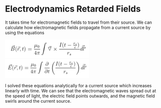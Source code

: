 # Electrodynamics Retarded Fields
<p>It takes time for electromagnetic fields to travel from their source.  We can calculate how electromagnetic fields propagate from a current source by using the equations </p>
<img width="278" alt="B-field_Mathematical_Expression" src="https://github.com/abatelaan2/Electrodynamics-Retarded-Fields/blob/main/Images/B-field_Mathematical_Expression.png">
<img width="278" alt="E-field_Mathematical_Expression" src="https://github.com/abatelaan2/Electrodynamics-Retarded-Fields/blob/main/Images/E-field Mathematical Expression.png">
<p>I solved these equations analytically for a current source which increases linearly with time.  We can see that the electromagnetic waves spread out at the speed of light, the electric field points outwards, and the magnetic field swirls around the current source.</p>


